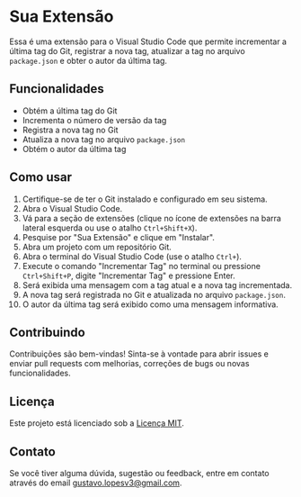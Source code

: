 # Sua Extensão

Essa é uma extensão para o Visual Studio Code que permite incrementar a última tag do Git, registrar a nova tag, atualizar a tag no arquivo `package.json` e obter o autor da última tag.

## Funcionalidades

- Obtém a última tag do Git
- Incrementa o número de versão da tag
- Registra a nova tag no Git
- Atualiza a nova tag no arquivo `package.json`
- Obtém o autor da última tag

## Como usar

1. Certifique-se de ter o Git instalado e configurado em seu sistema.
2. Abra o Visual Studio Code.
3. Vá para a seção de extensões (clique no ícone de extensões na barra lateral esquerda ou use o atalho `Ctrl+Shift+X`).
4. Pesquise por "Sua Extensão" e clique em "Instalar".
5. Abra um projeto com um repositório Git.
6. Abra o terminal do Visual Studio Code (use o atalho `Ctrl+`).
7. Execute o comando "Incrementar Tag" no terminal ou pressione `Ctrl+Shift+P`, digite "Incrementar Tag" e pressione Enter.
8. Será exibida uma mensagem com a tag atual e a nova tag incrementada.
9. A nova tag será registrada no Git e atualizada no arquivo `package.json`.
10. O autor da última tag será exibido como uma mensagem informativa.

## Contribuindo

Contribuições são bem-vindas! Sinta-se à vontade para abrir issues e enviar pull requests com melhorias, correções de bugs ou novas funcionalidades.

## Licença

Este projeto está licenciado sob a [Licença MIT](https://opensource.org/licenses/MIT).

## Contato

Se você tiver alguma dúvida, sugestão ou feedback, entre em contato através do email [gustavo.lopesv3@gmail.com](mailto:gustavo.lopesv3@gmail.com).
